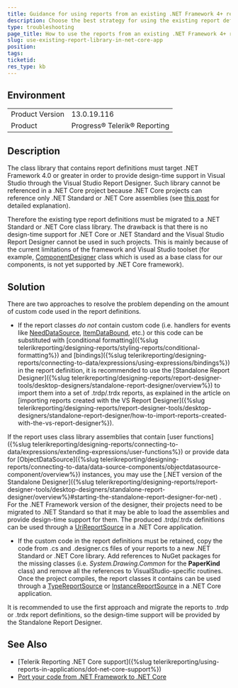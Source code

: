 ```yaml
---
title: Guidance for using reports from an existing .NET Framework 4+ report library in a .NET Core application
description: Choose the best strategy for using the existing report definitions from a .NET Framework 4.0 class library in a .NET Core application.
type: troubleshooting
page_title: How to use the reports from an existing .NET Framework 4+ report library in a .NET Core application
slug: use-existing-report-library-in-net-core-app
position: 
tags: 
ticketid:
res_type: kb
---
```


## Environment
<table>
	<tr>
		<td>Product Version</td>
		<td>13.0.19.116</td>
	</tr>
	<tr>
		<td>Product</td>
		<td>Progress® Telerik® Reporting</td>
	</tr>
</table>

## Description

The class library that contains report definitions must target .NET Framework 4.0 or greater in order to provide design-time support in Visual Studio through the Visual Studio Report Designer. Such library cannot be referenced in a .NET Core project because .NET Core projects can reference only .NET Standard or .NET Core assemblies (see [this post](https://www.hanselman.com/blog/HowToReferenceANETCoreLibraryInWinFormsOrNETStandardExplained.aspx) for detailed explanation).

Therefore the existing type report definitions must be migrated to a .NET Standard or .NET Core class library. The drawback is that there is no design-time support for .NET Core or .NET Standard and the Visual Studio Report Designer cannot be used in such projects. This is mainly because of the current limitations of the framework and Visual Studio toolset (for example, [ComponentDesigner](https://docs.microsoft.com/en-us/dotnet/api/system.componentmodel.design.componentdesigner?view=netframework-4.7.2) class which is used as a base class for our components, is not yet supported by .NET Core framework).

## Solution

There are two approaches to resolve the problem depending on the amount of custom code used in the report definitions.
* If the report classes *do not* contain custom code (i.e. handlers for events like [NeedDataSource](/api/Telerik.Reporting.DataItem#Telerik_Reporting_DataItem_NeedDataSource), [ItemDataBound](/api/Telerik.Reporting.ReportItemBase#collapsible-Telerik_Reporting_ReportItemBase_ItemDataBound), etc.) or this code can be substituted with [conditional formatting]({%slug telerikreporting/designing-reports/styling-reports/conditional-formatting%}) and [bindings]({%slug telerikreporting/designing-reports/connecting-to-data/expressions/using-expressions/bindings%}) in the report definition, it is recommended to use the [Standalone Report Designer]({%slug telerikreporting/designing-reports/report-designer-tools/desktop-designers/standalone-report-designer/overview%}) to import them into a set of .trdp/.trdx reports, as explained in the article on [importing reports created with the VS Report Designer]({%slug telerikreporting/designing-reports/report-designer-tools/desktop-designers/standalone-report-designer/how-to-import-reports-created-with-the-vs-report-designer%}). 

If the report uses class library assemblies that contain [user functions]({%slug telerikreporting/designing-reports/connecting-to-data/expressions/extending-expressions/user-functions%}) or provide data for [ObjectDataSource]({%slug telerikreporting/designing-reports/connecting-to-data/data-source-components/objectdatasource-component/overview%}) instances, you may use the [.NET version of the Standalone Designer]({%slug telerikreporting/designing-reports/report-designer-tools/desktop-designers/standalone-report-designer/overview%}#starting-the-standalone-report-designer-for-net) . For the .NET Framework version of the designer, their projects need to be migrated to .NET Standard so that it may be able to load the assemblies and provide design-time support for them.
The produced .trdp/.trdx definitions can be used through a [UriReportSource](/api/telerik.reporting.urireportsource) in a .NET Core application.

* If the custom code in the report definitions must be retained, copy the code from .cs and .designer.cs files of your reports to a new .NET Standard or .NET Core library. Add references to NuGet packages for the missing classes (i.e. *System.Drawing.Common* for the **PaperKind** class) and remove all the references to VisualStudio-specific routines. Once the project compiles, the report classes it contains can be used through a [TypeReportSource](/api/telerik.reporting.typereportsource) or [InstanceReportSource](/api/telerik.reporting.instancereportsource) in a .NET Core application.

It is recommended to use the first approach and migrate the reports to .trdp or .trdx report definitions, so the design-time support will be provided by the Standalone Report Designer.

## See Also

* [Telerik Reporting .NET Core support]({%slug telerikreporting/using-reports-in-applications/dot-net-core-support%})
* [Port your code from .NET Framework to .NET Core](https://docs.microsoft.com/en-us/dotnet/core/porting/)
